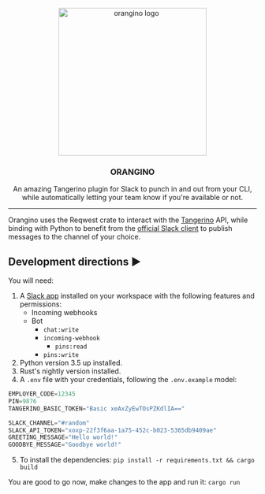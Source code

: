 <p align="center">
  <img alt="orangino logo" src="assets/orangino.png" height="300" />
  <h3 align="center">ORANGINO</h3>
  <p align="center">An amazing Tangerino plugin for Slack to punch in and out from your CLI, while automatically letting your team know if you're available or not.</p>
</p>

---

Orangino uses the Reqwest crate to interact with the [Tangerino](https://app.tangerino.com.br/) API, while binding with Python to benefit from the [official Slack client](https://github.com/slackapi/python-slackclient) to publish messages to the channel of your choice.

## Development directions ▶️

You will need:

1. A [Slack app](https://api.slack.com/apps) installed on your workspace with the following features and permissions:
	- Incoming webhooks
	- Bot
	    - `chat:write`
	    - `incoming-webhook`
            - `pins:read`
	    - `pins:write`
2. Python version 3.5 up installed.
3. Rust's nightly version installed.
4. A `.env` file with your credentials, following the `.env.example` model:

```s
EMPLOYER_CODE=12345
PIN=9876
TANGERINO_BASIC_TOKEN="Basic xeAxZyEwTOsPZKdlIA=="

SLACK_CHANNEL="#random"
SLACK_API_TOKEN="xoxp-22f3f6aa-1a75-452c-b023-5365db9409ae"
GREETING_MESSAGE="Hello world!"
GOODBYE_MESSAGE="Goodbye world!"
```

5. To install the dependencies: `pip install -r requirements.txt && cargo build`

You are good to go now, make changes to the app and run it: `cargo run`
